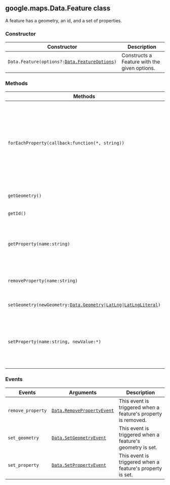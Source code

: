 <h2 id="Data.Feature">
google.maps.Data.Feature
class
</h2><p>A feature has a geometry, an id, and a set of properties.</p><h3>Constructor</h3><table summary="class Data.Feature - Constructor" width="100%">
<thead>
<tr><th>Constructor</th>
<th>Description</th>
</tr></thead>
<tbody>
<tr>
<td><code>Data.Feature(options?:<a href="https://github.com/amenadiel/google-maps-documentation/blob/master/docs/google.maps.Data.FeatureOptions.md">Data.FeatureOptions</a>)</code></td>
<td>Constructs a Feature with the given options.</td>
</tr>
</tbody>
</table><h3>Methods</h3><table summary="class Data.Feature - Methods" width="100%">
<thead>
<tr><th>Methods</th>
<th>Return Value</th>
<th>Description</th>
</tr></thead>
<tbody>
<tr>
<td><code>forEachProperty(callback:function(*, string))</code></td>
<td><code>None</code></td>
<td>Repeatedly invokes the given function, passing a property value and name on each invocation. The order of iteration through the properties is undefined.</td>
</tr>
<tr>
<td><code>getGeometry()</code></td>
<td><code><a href="https://github.com/amenadiel/google-maps-documentation/blob/master/docs/google.maps.Data.Geometry.md">Data.Geometry</a></code></td>
<td>Returns the feature's geometry.</td>
</tr>
<tr>
<td><code>getId()</code></td>
<td><code>string|undefined</code></td>
<td>Returns the feature ID.</td>
</tr>
<tr>
<td><code>getProperty(name:string)</code></td>
<td><code>*</code></td>
<td>Returns the value of the requested property, or undefined if the property does not exist.</td>
</tr>
<tr>
<td><code>removeProperty(name:string)</code></td>
<td><code>None</code></td>
<td>Removes the property with the given name.</td>
</tr>
<tr>
<td><code>setGeometry(newGeometry:<a href="https://github.com/amenadiel/google-maps-documentation/blob/master/docs/google.maps.Data.Geometry.md">Data.Geometry</a>|<a href="https://github.com/amenadiel/google-maps-documentation/blob/master/docs/google.maps.LatLng.md">LatLng</a>|<a href="https://github.com/amenadiel/google-maps-documentation/blob/master/docs/google.maps.LatLngLiteral.md">LatLngLiteral</a>)</code></td>
<td><code>None</code></td>
<td>Sets the feature's geometry.</td>
</tr>
<tr>
<td><code>setProperty(name:string, newValue:*)</code></td>
<td><code>None</code></td>
<td>Sets the value of the specified property. If <code>newValue</code> is <code>undefined</code> this is equivalent to calling <code>removeProperty</code>.</td>
</tr>
</tbody>
</table><h3>Events</h3><table summary="class Data.Feature - Events" width="100%">
<thead>
<tr><th>Events</th>
<th>Arguments</th>
<th>Description</th>
</tr></thead>
<tbody>
<tr>
<td><code>remove_property</code></td>
<td><code><a href="https://github.com/amenadiel/google-maps-documentation/blob/master/docs/google.maps.Data.RemovePropertyEvent.md">Data.RemovePropertyEvent</a></code></td>
<td>This event is triggered when a feature's property is removed.</td>
</tr>
<tr>
<td><code>set_geometry</code></td>
<td><code><a href="https://github.com/amenadiel/google-maps-documentation/blob/master/docs/google.maps.Data.SetGeometryEvent.md">Data.SetGeometryEvent</a></code></td>
<td>This event is triggered when a feature's geometry is set.</td>
</tr>
<tr>
<td><code>set_property</code></td>
<td><code><a href="https://github.com/amenadiel/google-maps-documentation/blob/master/docs/google.maps.Data.SetPropertyEvent.md">Data.SetPropertyEvent</a></code></td>
<td>This event is triggered when a feature's property is set.</td>
</tr>
</tbody>
</table>